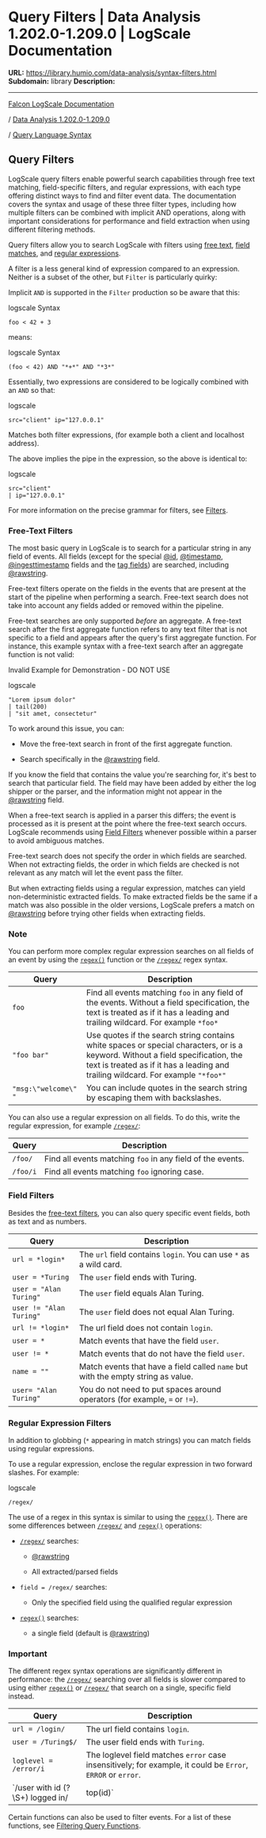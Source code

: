 # Query Filters | Data Analysis 1.202.0-1.209.0 | LogScale Documentation

**URL:** https://library.humio.com/data-analysis/syntax-filters.html
**Subdomain:** library
**Description:** 

---

[Falcon LogScale Documentation](https://library.humio.com)

/ [Data Analysis 1.202.0-1.209.0](data-analysis-docs.html)

/ [Query Language Syntax](syntax.html)

## Query Filters

LogScale query filters enable powerful search capabilities through free text matching, field-specific filters, and regular expressions, with each type offering distinct ways to find and filter event data. The documentation covers the syntax and usage of these three filter types, including how multiple filters can be combined with implicit AND operations, along with important considerations for performance and field extraction when using different filtering methods. 

Query filters allow you to search LogScale with filters using [free text](syntax-filters.html#syntax-filters-grepping "Free-Text Filters"), [field matches](syntax-filters.html#syntax-filters-field "Field Filters"), and [regular expressions](syntax-filters.html#syntax-filters-regex "Regular Expression Filters"). 

A filter is a less general kind of expression compared to an expression. Neither is a subset of the other, but `Filter` is particularly quirky: 

Implicit `AND` is supported in the `Filter` production so be aware that this: 

logscale Syntax
    
    
    foo < 42 + 3

means: 

logscale Syntax
    
    
    (foo < 42) AND "*+*" AND "*3*"

Essentially, two expressions are considered to be logically combined with an `AND` so that: 

logscale
    
    
    src="client" ip="127.0.0.1"

Matches both filter expressions, (for example both a client and localhost address). 

The above implies the pipe in the expression, so the above is identical to: 

logscale
    
    
    src="client"
    | ip="127.0.0.1"

For more information on the precise grammar for filters, see [Filters](https://library.humio.com/lql-grammar/syntax-grammar-guide-subset.html#syntax-grammar-guide-subset-filters). 

### Free-Text Filters

The most basic query in LogScale is to search for a particular string in any field of events. All fields (except for the special [@id](searching-data-event-fields.html#searching-data-event-fields-metadata-id), [@timestamp](searching-data-event-fields.html#searching-data-event-fields-metadata-timestamp), [@ingesttimestamp](searching-data-event-fields.html#searching-data-event-fields-metadata-ingesttimestamp) fields and the [tag fields](https://library.humio.com/training/training-fc-ingestion.html#training-fc-ingestion-event-tags)) are searched, including [@rawstring](searching-data-event-fields.html#searching-data-event-fields-metadata-rawstring). 

Free-text filters operate on the fields in the events that are present at the start of the pipeline when performing a search. Free-text search does not take into account any fields added or removed within the pipeline. 

Free-text searches are only supported _before_ an aggregate. A free-text search after the first aggregate function refers to any text filter that is not specific to a field and appears after the query's first aggregate function. For instance, this example syntax with a free-text search after an aggregate function is not valid: 

Invalid Example for Demonstration - DO NOT USE 

logscale
    
    
    "Lorem ipsum dolor" 
    | tail(200)         
    | "sit amet, consectetur"

To work around this issue, you can: 

  * Move the free-text search in front of the first aggregate function. 

  * Search specifically in the [@rawstring](searching-data-event-fields.html#searching-data-event-fields-metadata-rawstring) field. 




If you know the field that contains the value you're searching for, it's best to search that particular field. The field may have been added by either the log shipper or the parser, and the information might not appear in the [@rawstring](searching-data-event-fields.html#searching-data-event-fields-metadata-rawstring) field. 

When a free-text search is applied in a parser this differs; the event is processed as it is present at the point where the free-text search occurs. LogScale recommends using [Field Filters](syntax-filters.html#syntax-filters-field "Field Filters") whenever possible within a parser to avoid ambiguous matches. 

Free-text search does not specify the order in which fields are searched. When not extracting fields, the order in which fields are checked is not relevant as any match will let the event pass the filter. 

But when extracting fields using a regular expression, matches can yield non-deterministic extracted fields. To make extracted fields be the same if a match was also possible in the older versions, LogScale prefers a match on [@rawstring](searching-data-event-fields.html#searching-data-event-fields-metadata-rawstring) before trying other fields when extracting fields. 

### Note

You can perform more complex regular expression searches on all fields of an event by using the [`regex()`](functions-regex.html "regex\(\)") function or the [`/regex/`](syntax-filters.html#syntax-filters-regex "Regular Expression Filters") regex syntax. 

Query |  Description   
---|---  
`foo` |  Find all events matching `foo` in any field of the events. Without a field specification, the text is treated as if it has a leading and trailing wildcard. For example `*foo*`  
`"foo bar"` |  Use quotes if the search string contains white spaces or special characters, or is a keyword. Without a field specification, the text is treated as if it has a leading and trailing wildcard. For example `"*foo*"`  
`"msg:\"welcome\" "` |  You can include quotes in the search string by escaping them with backslashes.   
  
You can also use a regular expression on all fields. To do this, write the regular expression, for example [`/regex/`](syntax-filters.html#syntax-filters-regex "Regular Expression Filters"): 

Query |  Description   
---|---  
`/foo/` |  Find all events matching `foo` in any field of the events.   
`/foo/i` |  Find all events matching `foo` ignoring case.   
  
### Field Filters

Besides the [free-text filters](syntax-filters.html#syntax-filters-grepping "Free-Text Filters"), you can also query specific event fields, both as text and as numbers. 

Query |  Description   
---|---  
`url = *login*` |  The `url` field contains `login`. You can use `*` as a wild card.   
`user = *Turing` |  The `user` field ends with Turing.   
`user = "Alan Turing"` |  The `user` field equals Alan Turing.   
`user != "Alan Turing"` |  The `user` field does not equal Alan Turing.   
`url != *login*` |  The url field does not contain `login`.   
`user = *` |  Match events that have the field `user`.   
`user != *` |  Match events that do not have the field `user`.   
`name = ""` |  Match events that have a field called `name` but with the empty string as value.   
`user= "Alan Turing"` |  You do not need to put spaces around operators (for example, `=` or `!=`).   
  
### Regular Expression Filters

In addition to globbing (`*` appearing in match strings) you can match fields using regular expressions. 

To use a regular expression, enclose the regular expression in two forward slashes. For example: 

logscale
    
    
    /regex/

The use of a regex in this syntax is similar to using the [`regex()`](functions-regex.html "regex\(\)"). There are some differences between [`/regex/`](syntax-filters.html#syntax-filters-regex "Regular Expression Filters") and [`regex()`](functions-regex.html "regex\(\)") operations: 

  * [`/regex/`](syntax-filters.html#syntax-filters-regex "Regular Expression Filters") searches: 

    * [@rawstring](searching-data-event-fields.html#searching-data-event-fields-metadata-rawstring)

    * All extracted/parsed fields 

  * `field = /regex/` searches: 

    * Only the specified field using the qualified regular expression 

  * [`regex()`](functions-regex.html "regex\(\)") searches: 

    * a single field (default is [@rawstring](searching-data-event-fields.html#searching-data-event-fields-metadata-rawstring)) 




### Important

The different regex syntax operations are significantly different in performance: the [`/regex/`](syntax-filters.html#syntax-filters-regex "Regular Expression Filters") searching over all fields is slower compared to using either [`regex()`](functions-regex.html "regex\(\)") or [`/regex/`](syntax-filters.html#syntax-filters-regex "Regular Expression Filters") that search on a single, specific field instead. 

Query |  Description   
---|---  
`url = /login/` |  The url field contains `login`.   
`user = /Turing$/` |  The user field ends with `Turing`.   
`loglevel = /error/i` |  The loglevel field matches `error` case insensitively; for example, it could be `Error`, `ERROR` or `error`.   
`/user with id (?<id>\S+) logged in/ | top(id)` |  The user id is extracted into a field named id at search time. The id is then used in the top function to find the users that logged in the most.   
  
Certain functions can also be used to filter events. For a list of these functions, see [Filtering Query Functions](functions-filter.html "Filtering Query Functions").
